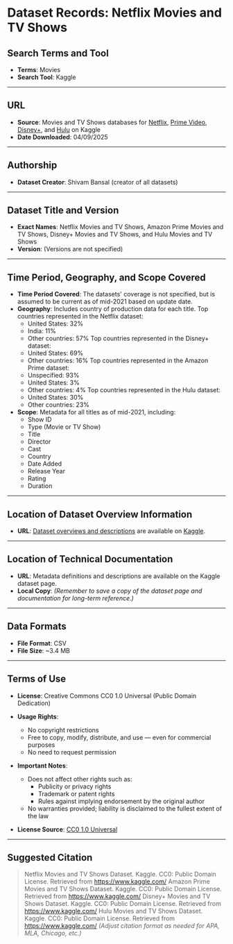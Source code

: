 # Dataset Records: Netflix Movies and TV Shows

## Search Terms and Tool
- **Terms**: Movies  
- **Search Tool**: Kaggle

---

## URL
- **Source**: Movies and TV Shows databases for [Netflix](https://www.kaggle.com/datasets/shivamb/netflix-shows), [Prime Video](https://www.kaggle.com/datasets/shivamb/amazon-prime-movies-and-tv-shows), [Disney+](https://www.kaggle.com/datasets/shivamb/disney-movies-and-tv-shows), and [Hulu](https://www.kaggle.com/datasets/shivamb/hulu-movies-and-tv-shows) on Kaggle
- **Date Downloaded**: 04/09/2025

---

## Authorship
- **Dataset Creator**: Shivam Bansal (creator of all datasets)

---

## Dataset Title and Version
- **Exact Names**: Netflix Movies and TV Shows, Amazon Prime Movies and TV Shows, Disney+ Movies and TV Shows, and Hulu Movies and TV Shows 
- **Version**: (Versions are not specified)

---

## Time Period, Geography, and Scope Covered
- **Time Period Covered**: The datasets' coverage is not specified, but is assumed to be current as of mid-2021 based on update date.
- **Geography**: Includes country of production data for each title.
  Top countries represented in the Netflix dataset:
  - United States: 32%
  - India: 11%
  - Other countries: 57%
  Top countries represented in the Disney+ dataset:
  - United States: 69%
  - Other countries: 16%
 Top countries represented in the Amazon Prime dataset:
  - Unspecified: 93%
  - United States: 3%
  - Other countries: 4%
 Top countries represented in the Hulu dataset:
  - United States: 30%
  - Other countries: 23%
- **Scope**: Metadata for all titles as of mid-2021, including:
  - Show ID
  - Type (Movie or TV Show)
  - Title
  - Director
  - Cast
  - Country
  - Date Added
  - Release Year
  - Rating
  - Duration

---

## Location of Dataset Overview Information
- **URL**: [Dataset overviews and descriptions](https://www.kaggle.com/datasets/shivamb/netflix-shows) are available on [Kaggle](https://www.kaggle.com/). 

---

## Location of Technical Documentation
- **URL**: Metadata definitions and descriptions are available on the Kaggle dataset page.
- **Local Copy**: *(Remember to save a copy of the dataset page and documentation for long-term reference.)*

---

## Data Formats
- **File Format**: CSV   
- **File Size**: ~3.4 MB

---

## Terms of Use
- **License**: Creative Commons CC0 1.0 Universal (Public Domain Dedication)  
- **Usage Rights**:
  - No copyright restrictions
  - Free to copy, modify, distribute, and use — even for commercial purposes
  - No need to request permission
- **Important Notes**:
  - Does not affect other rights such as:
    - Publicity or privacy rights
    - Trademark or patent rights
    - Rules against implying endorsement by the original author
  - No warranties provided; liability is disclaimed to the fullest extent of the law

- **License Source**: [CC0 1.0 Universal](https://creativecommons.org/publicdomain/zero/1.0/)

---

## Suggested Citation
> Netflix Movies and TV Shows Dataset. Kaggle. CC0: Public Domain License. Retrieved from https://www.kaggle.com/
> Amazon Prime Movies and TV Shows Dataset. Kaggle. CC0: Public Domain License. Retrieved from https://www.kaggle.com/
> Disney+ Movies and TV Shows Dataset. Kaggle. CC0: Public Domain License. Retrieved from https://www.kaggle.com/
> Hulu Movies and TV Shows Dataset. Kaggle. CC0: Public Domain License. Retrieved from https://www.kaggle.com/
> *(Adjust citation format as needed for APA, MLA, Chicago, etc.)*
